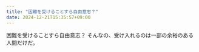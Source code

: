 ```yaml
---
title: "困難を受けることすら自由意志？"
date: 2024-12-21T15:35:57+09:00
---
```

困難を受けることすら自由意志？
そんなの、受け入れるのは一部の余裕のある人間だけだ。
